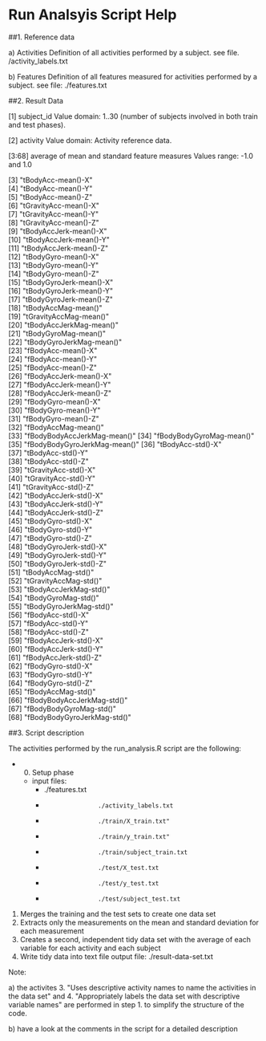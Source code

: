# Run Analsyis Script Help

##1. Reference data

a) Activities
  Definition of all activities performed by a subject.
  see file. /activity_labels.txt

b) Features
  Definition of all features measured for activities performed by a subject.
  see file: ./features.txt


##2. Result Data

[1] subject_id
    Value domain: 1..30 (number of subjects involved in both train and test phases).

[2] activity
   Value domain: Activity reference data.
  
[3:68] average of mean and standard feature measures
   Values range: -1.0 and 1.0
   
   [3] "tBodyAcc-mean()-X"          
   [4] "tBodyAcc-mean()-Y"          
   [5] "tBodyAcc-mean()-Z"          
   [6] "tGravityAcc-mean()-X"       
   [7] "tGravityAcc-mean()-Y"       
   [8] "tGravityAcc-mean()-Z"       
   [9] "tBodyAccJerk-mean()-X"      
  [10] "tBodyAccJerk-mean()-Y"      
  [11] "tBodyAccJerk-mean()-Z"      
  [12] "tBodyGyro-mean()-X"         
  [13] "tBodyGyro-mean()-Y"         
  [14] "tBodyGyro-mean()-Z"         
  [15] "tBodyGyroJerk-mean()-X"     
  [16] "tBodyGyroJerk-mean()-Y"     
  [17] "tBodyGyroJerk-mean()-Z"     
  [18] "tBodyAccMag-mean()"         
  [19] "tGravityAccMag-mean()"      
  [20] "tBodyAccJerkMag-mean()"     
  [21] "tBodyGyroMag-mean()"        
  [22] "tBodyGyroJerkMag-mean()"    
  [23] "fBodyAcc-mean()-X"          
  [24] "fBodyAcc-mean()-Y"          
  [25] "fBodyAcc-mean()-Z"          
  [26] "fBodyAccJerk-mean()-X"      
  [27] "fBodyAccJerk-mean()-Y"      
  [28] "fBodyAccJerk-mean()-Z"      
  [29] "fBodyGyro-mean()-X"         
  [30] "fBodyGyro-mean()-Y"         
  [31] "fBodyGyro-mean()-Z"         
  [32] "fBodyAccMag-mean()"         
  [33] "fBodyBodyAccJerkMag-mean()" 
  [34] "fBodyBodyGyroMag-mean()"    
  [35] "fBodyBodyGyroJerkMag-mean()"
  [36] "tBodyAcc-std()-X"           
  [37] "tBodyAcc-std()-Y"           
  [38] "tBodyAcc-std()-Z"           
  [39] "tGravityAcc-std()-X"        
  [40] "tGravityAcc-std()-Y"        
  [41] "tGravityAcc-std()-Z"        
  [42] "tBodyAccJerk-std()-X"       
  [43] "tBodyAccJerk-std()-Y"       
  [44] "tBodyAccJerk-std()-Z"       
  [45] "tBodyGyro-std()-X"          
  [46] "tBodyGyro-std()-Y"          
  [47] "tBodyGyro-std()-Z"          
  [48] "tBodyGyroJerk-std()-X"      
  [49] "tBodyGyroJerk-std()-Y"      
  [50] "tBodyGyroJerk-std()-Z"      
  [51] "tBodyAccMag-std()"          
  [52] "tGravityAccMag-std()"       
  [53] "tBodyAccJerkMag-std()"      
  [54] "tBodyGyroMag-std()"         
  [55] "tBodyGyroJerkMag-std()"     
  [56] "fBodyAcc-std()-X"           
  [57] "fBodyAcc-std()-Y"           
  [58] "fBodyAcc-std()-Z"           
  [59] "fBodyAccJerk-std()-X"       
  [60] "fBodyAccJerk-std()-Y"       
  [61] "fBodyAccJerk-std()-Z"       
  [62] "fBodyGyro-std()-X"            
  [63] "fBodyGyro-std()-Y"          
  [64] "fBodyGyro-std()-Z"          
  [65] "fBodyAccMag-std()"          
  [66] "fBodyBodyAccJerkMag-std()"  
  [67] "fBodyBodyGyroMag-std()"     
  [68] "fBodyBodyGyroJerkMag-std()" 

##3. Script description

The activities performed by the run_analysis.R script are the following:
* 0. Setup phase
  * input files:
    * ./features.txt
    *                    ./activity_labels.txt
    *                    ./train/X_train.txt"
    *                    ./train/y_train.txt"
    *                    ./train/subject_train.txt
    *                    ./test/X_test.txt
    *                    ./test/y_test.txt
    *                    ./test/subject_test.txt

1. Merges the training and the test sets to create one data set
2. Extracts only the measurements on the mean and standard deviation for each measurement
3. Creates a second, independent tidy data set with the average of each variable for each activity and each subject
4. Write tidy data into text file 
      output file:  ./result-data-set.txt

Note: 

a) the activites 3. "Uses descriptive activity names to name the activities in the data set" 
   and 4. "Appropriately labels the data set with descriptive variable names" are performed
   in step 1. to simplify the structure of the code.

b) have a look at the comments in the script for a detailed description


